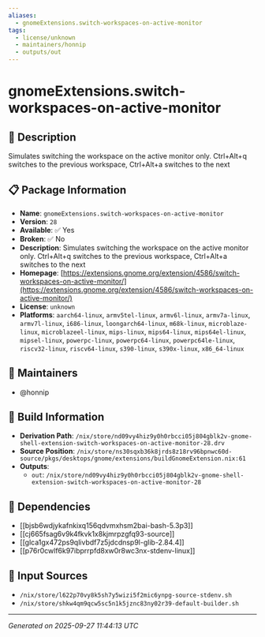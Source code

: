 ```yaml
---
aliases:
  - gnomeExtensions.switch-workspaces-on-active-monitor
tags:
  - license/unknown
  - maintainers/honnip
  - outputs/out
---
```


# gnomeExtensions.switch-workspaces-on-active-monitor

## 📝 Description

Simulates switching the workspace on the active monitor only. Ctrl+Alt+q switches to the previous workspace, Ctrl+Alt+a switches to the next

## 📋 Package Information

- **Name**: `gnomeExtensions.switch-workspaces-on-active-monitor`
- **Version**: `28`
- **Available**: ✅ Yes
- **Broken**: ✅ No
- **Description**: Simulates switching the workspace on the active monitor only. Ctrl+Alt+q switches to the previous workspace, Ctrl+Alt+a switches to the next
- **Homepage**: [https://extensions.gnome.org/extension/4586/switch-workspaces-on-active-monitor/](https://extensions.gnome.org/extension/4586/switch-workspaces-on-active-monitor/)
- **License**: `unknown`
- **Platforms**: `aarch64-linux`, `armv5tel-linux`, `armv6l-linux`, `armv7a-linux`, `armv7l-linux`, `i686-linux`, `loongarch64-linux`, `m68k-linux`, `microblaze-linux`, `microblazeel-linux`, `mips-linux`, `mips64-linux`, `mips64el-linux`, `mipsel-linux`, `powerpc-linux`, `powerpc64-linux`, `powerpc64le-linux`, `riscv32-linux`, `riscv64-linux`, `s390-linux`, `s390x-linux`, `x86_64-linux`
## 👥 Maintainers

- @honnip


## 🔧 Build Information

- **Derivation Path**: `/nix/store/nd09vy4hiz9y0h0rbcci05j804gblk2v-gnome-shell-extension-switch-workspaces-on-active-monitor-28.drv`
- **Source Position**: `/nix/store/ns30sqxb36k8jrds8z18rv96bpnwc60d-source/pkgs/desktops/gnome/extensions/buildGnomeExtension.nix:61`
- **Outputs**:
  - `out`:  `/nix/store/nd09vy4hiz9y0h0rbcci05j804gblk2v-gnome-shell-extension-switch-workspaces-on-active-monitor-28`

## 🔗 Dependencies

- [[bjsb6wdjykafnkixq156qdvmxhsm2bai-bash-5.3p3]]
- [[cj665fsag6v9k4fkvk1x8kjmrpzgfq93-source]]
- [[glca1gx472ps9qlivbdf7z5jdcdnsp9l-glib-2.84.4]]
- [[p76r0cwlf6k97ibprrpfd8xw0r8wc3nx-stdenv-linux]]

## 📁 Input Sources

- `/nix/store/l622p70vy8k5sh7y5wizi5f2mic6ynpg-source-stdenv.sh`
- `/nix/store/shkw4qm9qcw5sc5n1k5jznc83ny02r39-default-builder.sh`

---
*Generated on 2025-09-27 11:44:13 UTC*
